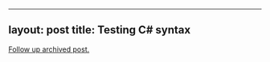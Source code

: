 
---
layout: post
title: Testing C# syntax
---
[Follow up archived post.](/alex.ciobanu.org/indexc4f7.html)